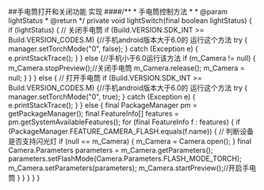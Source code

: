 
##手电筒打开和关闭功能 实现
####/**
     * 手电筒控制方法
     *
     * @param lightStatus
     * @return
     */
    private void lightSwitch(final boolean lightStatus) {
        if (lightStatus) { // 关闭手电筒
            if (Build.VERSION.SDK_INT >= Build.VERSION_CODES.M) {//手机android版本大于6.0的 运行这个方法
                try {
                    manager.setTorchMode("0", false);
                } catch (Exception e) {
                    e.printStackTrace();
                }
            } else {//手机小于6.0运行该方法
                if (m_Camera != null) {
                    m_Camera.stopPreview();//关闭手电筒
                    m_Camera.release();
                    m_Camera = null;
                }
            }
        } else { // 打开手电筒
            if (Build.VERSION.SDK_INT >= Build.VERSION_CODES.M) {//手机android版本大于6.0的 运行这个方法
                try {
                    manager.setTorchMode("0", true);
                } catch (Exception e) {
                    e.printStackTrace();
                }
            } else {
                final PackageManager pm = getPackageManager();
                final FeatureInfo[] features = pm.getSystemAvailableFeatures();
                for (final FeatureInfo f : features) {
                    if (PackageManager.FEATURE_CAMERA_FLASH.equals(f.name)) { // 判断设备是否支持闪光灯
                        if (null == m_Camera) {
                            m_Camera = Camera.open();
                        }
                        final Camera.Parameters parameters = m_Camera.getParameters();
                        parameters.setFlashMode(Camera.Parameters.FLASH_MODE_TORCH);
                        m_Camera.setParameters(parameters);
                        m_Camera.startPreview();//开启手电筒
                    }
                }
            }
        }
    }